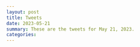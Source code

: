 ```yaml
---
layout: post
title: Tweets
date: 2023-05-21
summary: These are the tweets for May 21, 2023.
categories:
---
```


